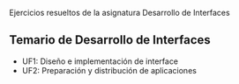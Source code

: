 Ejercicios resueltos de la asignatura Desarrollo de Interfaces

## Temario de Desarrollo de Interfaces

<ul>
  <li>UF1: Diseño e implementación de interface</li>
  <li>UF2: Preparación y distribución de aplicaciones</li>
</ul>
